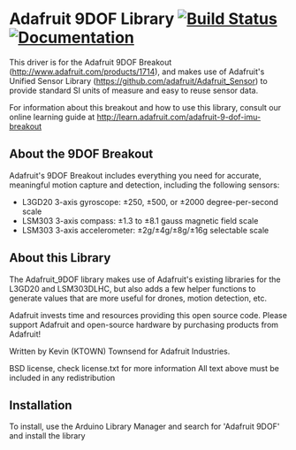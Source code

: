 # Adafruit 9DOF Library [![Build Status](https://github.com/adafruit/Adafruit_9DoF/workflows/Arduino%20Library%20CI/badge.svg)](https://github.com/adafruit/Adafruit_9DOF/actions)[![Documentation](https://github.com/adafruit/ci-arduino/blob/master/assets/doxygen_badge.svg)](http://adafruit.github.io/Adafruit_9DOF/html/index.html)

This driver is for the Adafruit 9DOF Breakout (http://www.adafruit.com/products/1714), and makes use of Adafruit's Unified Sensor Library (https://github.com/adafruit/Adafruit_Sensor) to provide standard SI units of measure and easy to reuse sensor data.

For information about this breakout and how to use this library, consult our online learning guide at http://learn.adafruit.com/adafruit-9-dof-imu-breakout

## About the 9DOF Breakout ##

Adafruit's 9DOF Breakout includes everything you need for accurate, meaningful motion capture and detection, including the following sensors:

- L3GD20 3-axis gyroscope: ±250, ±500, or ±2000 degree-per-second scale
- LSM303 3-axis compass: ±1.3 to ±8.1 gauss magnetic field scale
- LSM303 3-axis accelerometer: ±2g/±4g/±8g/±16g selectable scale

## About this Library ##

The Adafruit_9DOF library makes use of Adafruit's existing libraries for the L3GD20 and LSM303DLHC, but also adds a few helper functions to generate values that are more useful for drones, motion detection, etc.

Adafruit invests time and resources providing this open source code.  Please support Adafruit and open-source hardware by purchasing products from Adafruit!

Written by Kevin (KTOWN) Townsend for Adafruit Industries.

BSD license, check license.txt for more information All text above must be included in any redistribution

## Installation
To install, use the Arduino Library Manager and search for 'Adafruit 9DOF' and install the library
